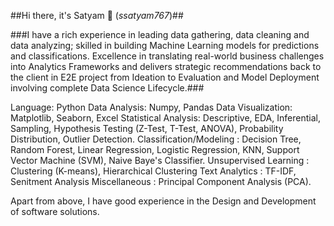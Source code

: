 ##Hi there, it's Satyam 👋 (_ssatyam767_)##


###I have a rich experience in leading data gathering, data cleaning and data analyzing; skilled in building Machine Learning models for predictions and classifications.
Excellence in translating real-world business challenges into Analytics Frameworks and delivers strategic recommendations back to the client in E2E project from Ideation to Evaluation and Model Deployment involving complete Data Science Lifecycle.###

Language: Python
Data Analysis: Numpy, Pandas
Data Visualization: Matplotlib, Seaborn, Excel
Statistical Analysis: Descriptive, EDA, Inferential, Sampling, Hypothesis Testing (Z-Test, T-Test, ANOVA), Probability Distribution, Outlier Detection.
Classification/Modeling : Decision Tree, Random Forest, Linear Regression, Logistic Regression, KNN, Support Vector Machine (SVM), Naive Baye's Classifier.
Unsupervised Learning : Clustering (K-means), Hierarchical Clustering
Text Analytics : TF-IDF, Senitment Analysis
Miscellaneous : Principal Component Analysis (PCA).

Apart from above, I have good experience in the Design and Development of software solutions.
